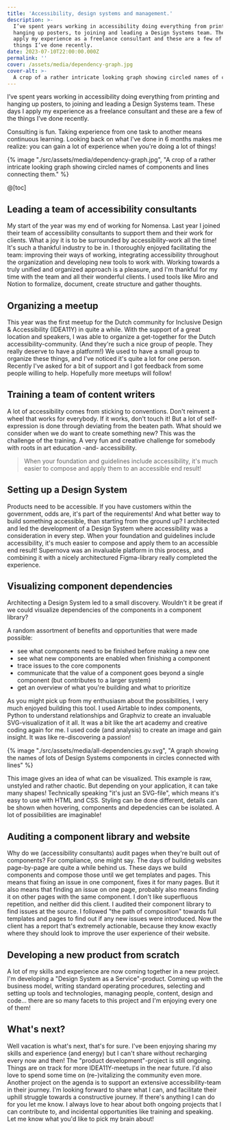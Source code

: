 ```yaml
---
title: 'Accessibility, design systems and management.'
description: >-
  I’ve spent years working in accessibility doing everything from printing and
  hanging up posters, to joining and leading a Design Systems team. These days I
  apply my experience as a freelance consultant and these are a few of the
  things I’ve done recently.
date: 2023-07-10T22:00:00.000Z
permalink: ''
cover: /assets/media/dependency-graph.jpg
cover-alt: >-
  A crop of a rather intricate looking graph showing circled names of components and lines connecting them.
---
```


I’ve spent years working in accessibility doing everything from printing and hanging up posters, to joining and leading a Design Systems team. These days I apply my experience as a freelance consultant and these are a few of the things I’ve done recently.

Consulting is fun. Taking experience from one task to another means continuous learning. Looking back on what I've done in 6 months makes me realize: you can gain a lot of experience when you're doing a lot of things!

{% image "./src/assets/media/dependency-graph.jpg", "A crop of a rather intricate looking graph showing circled names of components and lines connecting them." %}

@[toc]

## Leading a team of accessibility consultants

My start of the year was my end of working for Nomensa. Last year I joined their team of accessibility consultants to support them and their work for clients. What a joy it is to be surrounded by accessibility-work all the time! It's such a thankful industry to be in. I thoroughly enjoyed facilitating the team: improving their ways of working, integrating accessibility throughout the organization and developing new tools to work with. Working towards a truly unified and organized approach is a pleasure, and I'm thankful for my time with the team and all their wonderful clients. I used tools like Miro and Notion to formalize, document, create structure and gather thoughts.

## Organizing a meetup

This year was the first meetup for the Dutch community for Inclusive Design & Accessibility (IDEA11Y) in quite a while. With the support of a great location and speakers, I was able to organize a get-together for the Dutch accessibility-community. (And they're such a nice group of people. They really deserve to have a platform!)
We used to have a small group to organize these things, and I've noticed it's quite a lot for one person. Recently I've asked for a bit of support and I got feedback from some people willing to help. Hopefully more meetups will follow!

## Training a team of content writers

A lot of accessibility comes from sticking to conventions. Don't reinvent a wheel that works for everybody. If it works, don't touch it!
But a lot of self-expression is done through deviating from the beaten path. What should we consider when we do want to create something new? This was the challenge of the training. A very fun and creative challenge for somebody with roots in art education -and- accessibility.

> When your foundation and guidelines include accessibility, it's much easier to compose and apply them to an accessible end result!

## Setting up a Design System

Products need to be accessible. If you have customers within the government, odds are, it's part of the requirements!
And what better way to build something accessible, than starting from the ground up? I architected and led the development of a Design System where accessibility was a consideration in every step. When your foundation and guidelines include accessibility, it's much easier to compose and apply them to an accessible end result!
Supernova was an invaluable platform in this process, and combining it with a nicely architectured Figma-library really completed the experience.

## Visualizing component dependencies

Architecting a Design System led to a small discovery. Wouldn't it be great if we could visualize dependencies of the components in a component library?

A random assortment of benefits and opportunities that were made possible:

* see what components need to be finished before making a new one
* see what new components are enabled when finishing a component
* trace issues to the core components
* communicate that the value of a component goes beyond a single component (but contributes to a larger system)
* get an overview of what you're building and what to prioritize

As you might pick up from my enthusiasm about the possibilities, I very much enjoyed building this tool. I used Airtable to index components, Python to understand relationships and Graphviz to create an invaluable SVG-visualization of it all. It was a bit like the art academy and creative coding again for me. I used code (and analysis) to create an image and gain insight. It was like re-discovering a passion!

{% image "./src/assets/media/all-dependencies.gv.svg", "A graph showing the names of lots of Design Systems components in circles connected with lines" %}

This image gives an idea of what can be visualized. This example is raw, unstyled and rather chaotic. But depending on your application, it can take many shapes!
Technically speaking "it's just an SVG-file", which means it's easy to use with HTML and CSS. Styling can be done different, details can be shown when hovering, components and depedencies can be isolated. A lot of possibilities are imaginable!

## Auditing a component library and website

Why do we (accessibility consultants) audit pages when they're built out of components? For compliance, one might say.
The days of building websites page-by-page are quite a while behind us. These days we build components and compose those until we get templates and pages. This means that fixing an issue in one component, fixes it for many pages. But it also means that finding an issue on one page, probably also means finding it on other pages with the same component.
I don't like superfluous repetition, and neither did this client. I audited their component library to find issues at the source. I followed "the path of composition" towards full templates and pages to find out if any new issues were introduced.
Now the client has a report that's extremely actionable, because they know exactly where they should look to improve the user experience of their website.

## Developing a new product from scratch

A lot of my skills and experience are now coming together in a new project. I'm developing a "Design System as a Service"-product. Coming up with the business model, writing standard operating procedures, selecting and setting up tools and technologies, managing people, content, design and code... there are so many facets to this project and I'm enjoying every one of them!

## What's next?

Well vacation is what's next, that's for sure. I've been enjoying sharing my skills and experience (and energy) but I can't share without recharging every now and then!
The "product development"-project is still ongoing. Things are on track for more IDEA11Y-meetups in the near future. I'd also love to spend some time on (re-)vitalizing the community even more.
Another project on the agenda is to support an extensive accessibility-team in their journey. I'm looking forward to share what I can, and facilitate their uphill struggle towards a constructive journey.
If there's anything I can do for you let me know. I always love to hear about both ongoing projects that I can contribute to, and incidental opportunities like training and speaking. Let me know what you'd like to pick my brain about!
